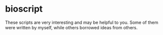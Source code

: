 # bioscript
These scripts are very interesting and may be helpful to you. Some of them were written by myself, while others borrowed ideas from others.
